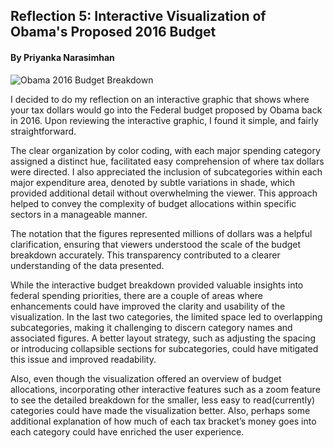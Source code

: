
## Reflection 5: Interactive Visualization of Obama's Proposed 2016 Budget

#### By Priyanka Narasimhan

![Obama 2016 Budget Breakdown](images/r5_img.png)

I decided to do my reflection on an interactive graphic that shows where your tax dollars would go into the Federal budget proposed by Obama back in 2016. Upon reviewing the interactive graphic, I found it simple, and fairly straightforward.

The clear organization by color coding, with each major spending category assigned a distinct hue, facilitated easy comprehension of where tax dollars were directed. I also appreciated the inclusion of subcategories within each major expenditure area, denoted by subtle variations in shade, which provided additional detail without overwhelming the viewer. This approach helped to convey the complexity of budget allocations within specific sectors in a manageable manner. 

The notation that the figures represented millions of dollars was a helpful clarification, ensuring that viewers understood the scale of the budget breakdown accurately. This transparency contributed to a clearer understanding of the data presented.

While the interactive budget breakdown provided valuable insights into federal spending priorities, there are a couple of areas where enhancements could have improved the clarity and usability of the visualization. In the last two categories, the limited space led to overlapping subcategories, making it challenging to discern category names and associated figures. A better layout strategy, such as adjusting the spacing or introducing collapsible sections for subcategories, could have mitigated this issue and improved readability. 

Also, even though the visualization offered an overview of budget allocations, incorporating other interactive features such as a zoom feature to see the detailed breakdown for the smaller, less easy to read(currently) categories could have made the visualization better. Also, perhaps some additional explanation of how much of each tax bracket’s money goes into each category could have enriched the user experience.
